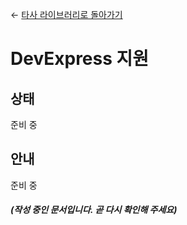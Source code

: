 ← [타사 라이브러리로 돌아가기](/docs/9/67)
# DevExpress 지원
## 상태
준비 중
## 안내
준비 중
#### *(작성 중인 문서입니다. 곧 다시 확인해 주세요)*
